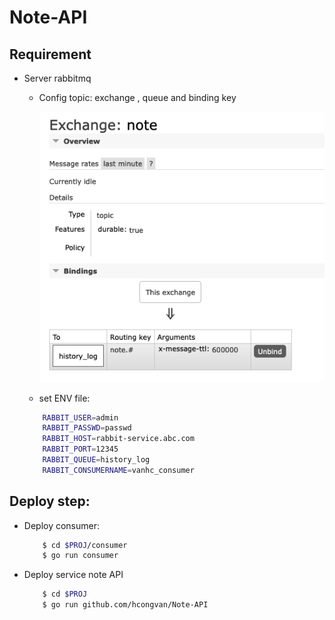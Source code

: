 # Note-API
## Requirement
- Server rabbitmq
    -  Config topic: exchange , queue and binding key

        ![](./rabbitmq-config.png)
    - set ENV file:
    ```zsh
        RABBIT_USER=admin
        RABBIT_PASSWD=passwd
        RABBIT_HOST=rabbit-service.abc.com
        RABBIT_PORT=12345
        RABBIT_QUEUE=history_log
        RABBIT_CONSUMERNAME=vanhc_consumer
    ```

## Deploy step:
- Deploy consumer:
    ```zsh
        $ cd $PROJ/consumer
        $ go run consumer
    ```
- Deploy service note API
    ```zsh
        $ cd $PROJ
        $ go run github.com/hcongvan/Note-API
    ```